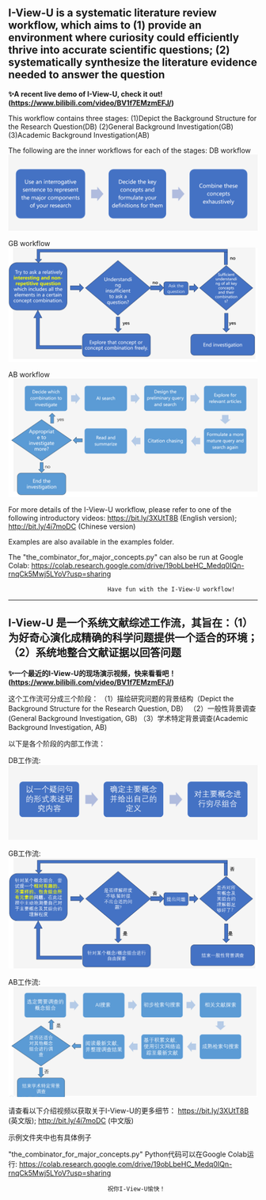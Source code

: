 ## **I-View-U is a systematic literature review workflow, which aims to (1) provide an environment where curiosity could efficiently thrive into accurate scientific questions; (2) systematically synthesize the literature evidence needed to answer the question**

**✨A recent live demo of I-View-U, check it out!(https://www.bilibili.com/video/BV1f7EMzmEFJ/)**

This workflow contains three stages: 
(1)Depict the Background Structure for the Research Question(DB)
(2)General Background Investigation(GB)
(3)Academic Background Investigation(AB)

The following are the inner workflows for each of the stages:
DB workflow
![alt text](image-1.png)




GB workflow
![alt text](image-2.png)




AB workflow
![alt text](image-3.png)




For more details of the I-View-U workflow, please refer to one of the following introductory videos:
https://bit.ly/3XUtT8B (English version); http://bit.ly/4i7moDC (Chinese version)

Examples are also available in the examples folder. 

The "the_combinator_for_major_concepts.py" can also be run at Google Colab:
https://colab.research.google.com/drive/19obLbeHC_Medq0IQn-rnqCk5Mwj5LYoV?usp=sharing


                                Have fun with the I-View-U workflow!


---


## **I-View-U 是一个系统文献综述工作流，其旨在：（1）为好奇心演化成精确的科学问题提供一个适合的环境；（2）系统地整合文献证据以回答问题**

**✨一个最近的I-View-U的现场演示视频，快来看看吧！(https://www.bilibili.com/video/BV1f7EMzmEFJ/)**

这个工作流可分成三个阶段：
（1）描绘研究问题的背景结构（Depict the Background Structure for the Research Question, DB）
（2）一般性背景调查(General Background Investigation, GB)
（3）学术特定背景调查(Academic Background Investigation, AB)

以下是各个阶段的内部工作流：

DB工作流:
![alt text](image-4.png)




GB工作流:
![alt text](image-5.png)




AB工作流:
![alt text](image-6.png)




请查看以下介绍视频以获取关于I-View-U的更多细节：
https://bit.ly/3XUtT8B (英文版); http://bit.ly/4i7moDC (中文版)

示例文件夹中也有具体例子

"the_combinator_for_major_concepts.py" Python代码可以在Google Colab运行:
https://colab.research.google.com/drive/19obLbeHC_Medq0IQn-rnqCk5Mwj5LYoV?usp=sharing


                                祝你I-View-U愉快！